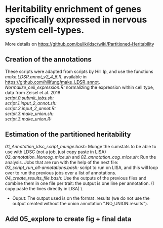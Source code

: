 # Heritability enrichment of genes specifically expressed in nervous system cell-types. 
More details on https://github.com/bulik/ldsc/wiki/Partitioned-Heritability

## Creation of the annotations 
These scripts were adapted from scripts by Hill Ip, and use the functions *make.LDSR.annot_v2_4_6.R*, available in https://github.com/hillfung/make_LDSR_annot. \
*Normalize_cell_expression.R:* normalizing the expression within cell type, data from Zeisel et al. 2018 \
*script.0.submit_jobs.sh:*  \
*script.1.input_2_annot.sh:* \
*script.2.input_2_annot.R:* \
*script.3.make_union.sh:*\
*script.3.make_union.R:* 


## Estimation of the partitioned heritability

*01_Annotation_ldsc_script_munge.bash:* Munge the sumstats to be able to use with LDSC (not a job, just copy paste in LISA) \
*02_annotation_Noncog_mice.sh* and *02_annotation_cog_mice.sh:* Run the analysis. Jobs that are run with the help of the next file:\
*03_script_run_all-annotations.bash:* script to run on LISA, and this will loop over to run the previous jobs over a list of annotations. \
*04_create_results_file.bash:* Use the outputs of the previous files and combine them in one file per trait: the output is one line per annotation. (I copy paste the lines directly in LISA)  \
- Ouput: The output used is on the format .results (we do not use the output created without the union annotation ".NO_UNION.results"). 



## Add 05_explore to create fig + final data
